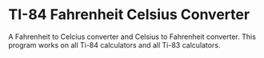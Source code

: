 # TI-84 Fahrenheit Celsius Converter
A Fahrenheit to Celcius converter and Celsius to Fahrenheit converter. This program works on all Ti-84 calculators and all Ti-83 calculators.
